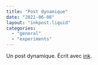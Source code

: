 ```yaml
---
title: "Post dynamique"
date: "2021-06-08"
layout: "inkpost.liquid"
categories: 
  - "general"
  - "experiments"
---
```


Un post dynamique. Écrit avec [ink](https://www.inklestudios.com/ink/).

<script>inkload( {% ink "dynamic.ink" %} )</script>
